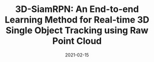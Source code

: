 ---
title: "3D-SiamRPN: An End-to-end Learning Method for Real-time 3D Single Object Tracking using Raw Point Cloud"
collection: publications
# permalink: /publication/3d_siamrpn
excerpt: 'Zheng Fang; Sifan Zhou; Yubo Cui; Sebastian Scherer.'
date: 2021-02-15
venue: 'IEEE Sensors Journal'
# paperurl: 'http://academicpages.github.io/files/3D-SiamRPN.pdf'
link: 'https://ieeexplore.ieee.org/document/9235506'
citation: 'Z. Fang, S. Zhou, Y. Cui and S. Scherer. 3D-SiamRPN: An End-to-End Learning Method for Real-Time 3D Single Object Tracking Using Raw Point Cloud. in IEEE Sensors Journal, vol. 21, no. 4, pp. 4995-5011, 15 Feb.15, 2021, doi: 10.1109/JSEN.2020.3033034.'
---